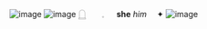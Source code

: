 ![image](https://64.media.tumblr.com/cb98fc1b40b9ed989c53868dac7b2514/0aead43fba84c6fd-7d/s1280x1920/010e4cb81014c4f59da97a73595ad170ea2807f1.pnj)
![image](https://64.media.tumblr.com/999fe157f4e7051486e56a7e32c68fd7/0aead43fba84c6fd-0c/s1280x1920/3deee41003cfb33da6e99cc5b54e60da0873ba75.pnj)
  𓉸　　𓈒 　    **she**             *him*   　✦
![image](https://64.media.tumblr.com/01a034afb663ec192d8385c117cab4f8/0aead43fba84c6fd-84/s1280x1920/a1f2e7839c1c2c5089b4c09302de0a8f81774782.pnj)
